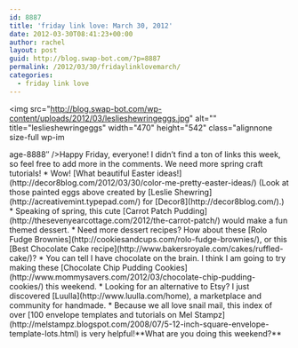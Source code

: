 ```yaml
---
id: 8887
title: 'friday link love: March 30, 2012'
date: 2012-03-30T08:41:23+00:00
author: rachel
layout: post
guid: http://blog.swap-bot.com/?p=8887
permalink: /2012/03/30/fridaylinklovemarch/
categories:
  - friday link love
---
```

<img src="http://blog.swap-bot.com/wp-content/uploads/2012/03/leslieshewringeggs.jpg" alt="" title="leslieshewringeggs" width="470" height="542" class="alignnone size-full wp-im <div style="display: none">
  <a href='http://you-start-up.com/easy-downlines-earn-big-by-giving-away-free-memberships' title='Easy Downlines - Earn Big By Giving Away Free Memberships!'>Easy Downlines &#8211; Earn Big By Giving Away Free Memberships!</a>
</div>age-8888&#8243; /></a>Happy Friday, everyone! I didn&#8217;t find a ton of links this week, so feel free to add more in the comments. We need more spring craft tutorials!  * Wow! [What beautiful Easter ideas!](http://decor8blog.com/2012/03/30/color-me-pretty-easter-ideas/) (Look at those painted eggs above created by [Leslie Shewring](http://acreativemint.typepad.com/) for [Decor8](http://decor8blog.com/).)  * Speaking of spring, this cute [Carrot Patch Pudding](http://thesevenyearcottage.com/2012/the-carrot-patch/) would make a fun themed dessert.  * Need more dessert recipes? How about these [Rolo Fudge Brownies](http://cookiesandcups.com/rolo-fudge-brownies/), or this [Best Chocolate Cake recipe](http://www.bakersroyale.com/cakes/ruffled-cake/)?  * You can tell I have chocolate on the brain. I think I am going to try making these [Chocolate Chip Pudding Cookies](http://www.mommysavers.com/2012/03/chocolate-chip-pudding-cookies/) this weekend.  * Looking for an alternative to Etsy? I just discovered [Luulla](http://www.luulla.com/home), a marketplace and community for handmade.  * Because we all love snail mail, this index of over [100 envelope templates and tutorials on Mel Stampz](http://melstampz.blogspot.com/2008/07/5-12-inch-square-envelope-template-lots.html) is very helpful!**What are you doing this weekend?**